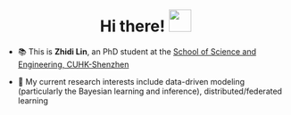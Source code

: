 <h1 align="center">Hi there! <img src="https://media.giphy.com/media/hvRJCLFzcasrR4ia7z/giphy.gif" width="40px"></h1>
<!-- <h3 align="center">I'm Zhidi Lin</h3> -->

- 📚 This is **Zhidi Lin**, an PhD student at the [School of Science and Engineering, CUHK-Shenzhen](https://sse.cuhk.edu.cn/en)

- 💬 My current research interests include data-driven modeling (particularly the Bayesian learning and inference), distributed/federated learning
